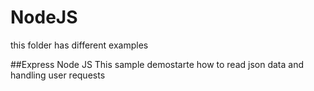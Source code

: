 # NodeJS

this folder has different examples

##Express Node JS 
This sample demostarte how to read json data and handling user requests

